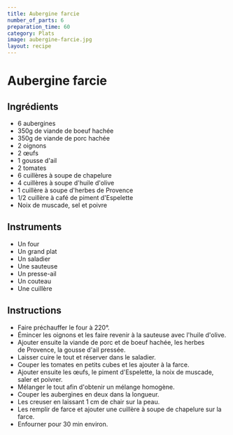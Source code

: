 ```yaml
---
title: Aubergine farcie
number_of_parts: 6
preparation_time: 60
category: Plats
image: aubergine-farcie.jpg
layout: recipe
---
```

# Aubergine farcie

## Ingrédients

- 6 aubergines
- 350g de viande de boeuf hachée
- 350g de viande de porc hachée
- 2 oignons
- 2 œufs
- 1 gousse d'ail
- 2 tomates
- 6 cuillères à soupe de chapelure
- 4 cuillères à soupe d'huile d'olive
- 1 cuillère à soupe d'herbes de Provence
- 1/2 cuillère à café de piment d'Espelette
- Noix de muscade, sel et poivre

## Instruments

- Un four
- Un grand plat
- Un saladier
- Une sauteuse
- Un presse-ail
- Un couteau
- Une cuillère

## Instructions

- Faire préchauffer le four à 220°.
- Émincer les oignons et les faire revenir à la sauteuse avec l'huile d'olive.
- Ajouter ensuite la viande de porc et de boeuf hachée, les herbes de Provence, la gousse d'ail pressée.
- Laisser cuire le tout et réserver dans le saladier.
- Couper les tomates en petits cubes et les ajouter à la farce.
- Ajouter ensuite les œufs, le piment d'Espelette, la noix de muscade, saler et poivrer.
- Mélanger le tout afin d'obtenir un mélange homogène.
- Couper les aubergines en deux dans la longueur.
- Les creuser en laissant 1 cm de chair sur la peau.
- Les remplir de farce et ajouter une cuillère à soupe de chapelure sur la farce.
- Enfourner pour 30 min environ.
